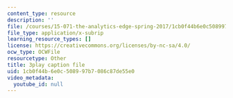 ```yaml
---
content_type: resource
description: ''
file: /courses/15-071-the-analytics-edge-spring-2017/1cb0f44b6e0c508997b7086c87de55e0_xAuh5VptDQ4.vtt
file_type: application/x-subrip
learning_resource_types: []
license: https://creativecommons.org/licenses/by-nc-sa/4.0/
ocw_type: OCWFile
resourcetype: Other
title: 3play caption file
uid: 1cb0f44b-6e0c-5089-97b7-086c87de55e0
video_metadata:
  youtube_id: null
---
```

